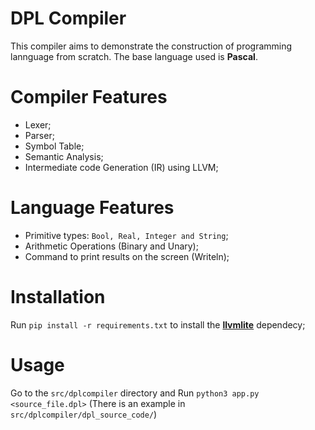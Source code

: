 # DPL Compiler

This compiler aims to demonstrate the construction of programming lannguage from scratch. The base language used is **Pascal**.

# Compiler Features

* Lexer;
* Parser;
* Symbol Table;
* Semantic Analysis;
* Intermediate code Generation (IR) using LLVM;

# Language Features

* Primitive types: ``Bool, Real, Integer and String``;
* Arithmetic Operations (Binary and Unary);
* Command to print results on the screen (Writeln);

# Installation

Run ``pip install -r requirements.txt`` to install the **[llvmlite](https://github.com/numba/llvmlite)** dependecy;

# Usage

Go to the ``src/dplcompiler`` directory and Run ``python3 app.py <source_file.dpl>`` (There is an example in ``src/dplcompiler/dpl_source_code/``)
